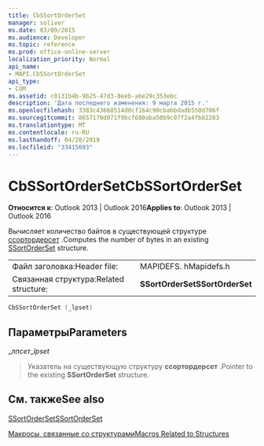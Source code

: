 ```yaml
---
title: CbSSortOrderSet
manager: soliver
ms.date: 03/09/2015
ms.audience: Developer
ms.topic: reference
ms.prod: office-online-server
localization_priority: Normal
api_name:
- MAPI.CbSSortOrderSet
api_type:
- COM
ms.assetid: c0131b4b-9b25-47d3-8eeb-abe29c353ebc
description: 'Дата последнего изменения: 9 марта 2015 г.'
ms.openlocfilehash: 3383c43668514d0cf164c90cbabbdadb550d706f
ms.sourcegitcommit: 8657170d071f9bcf680aba50b9c07f2a4fb82283
ms.translationtype: MT
ms.contentlocale: ru-RU
ms.lasthandoff: 04/28/2019
ms.locfileid: "33415693"
---
```

# <a name="cbssortorderset"></a><span data-ttu-id="a54b2-103">CbSSortOrderSet</span><span class="sxs-lookup"><span data-stu-id="a54b2-103">CbSSortOrderSet</span></span>

  
  
<span data-ttu-id="a54b2-104">**Относится к**: Outlook 2013 | Outlook 2016</span><span class="sxs-lookup"><span data-stu-id="a54b2-104">**Applies to**: Outlook 2013 | Outlook 2016</span></span> 
  
<span data-ttu-id="a54b2-105">Вычисляет количество байтов в существующей структуре [ссортордерсет](ssortorderset.md) .</span><span class="sxs-lookup"><span data-stu-id="a54b2-105">Computes the number of bytes in an existing [SSortOrderSet](ssortorderset.md) structure.</span></span> 
  
|||
|:-----|:-----|
|<span data-ttu-id="a54b2-106">Файл заголовка:</span><span class="sxs-lookup"><span data-stu-id="a54b2-106">Header file:</span></span>  <br/> |<span data-ttu-id="a54b2-107">MAPIDEFS. h</span><span class="sxs-lookup"><span data-stu-id="a54b2-107">Mapidefs.h</span></span>  <br/> |
|<span data-ttu-id="a54b2-108">Связанная структура:</span><span class="sxs-lookup"><span data-stu-id="a54b2-108">Related structure:</span></span>  <br/> |<span data-ttu-id="a54b2-109">**SSortOrderSet**</span><span class="sxs-lookup"><span data-stu-id="a54b2-109">**SSortOrderSet**</span></span> <br/> |
   
```cpp
CbSSortOrderSet (_lpset)
```

## <a name="parameters"></a><span data-ttu-id="a54b2-110">Параметры</span><span class="sxs-lookup"><span data-stu-id="a54b2-110">Parameters</span></span>

 <span data-ttu-id="a54b2-111">__лпсет_</span><span class="sxs-lookup"><span data-stu-id="a54b2-111">__lpset_</span></span>
  
> <span data-ttu-id="a54b2-112">Указатель на существующую структуру **ссортордерсет** .</span><span class="sxs-lookup"><span data-stu-id="a54b2-112">Pointer to the existing **SSortOrderSet** structure.</span></span> 
    
## <a name="see-also"></a><span data-ttu-id="a54b2-113">См. также</span><span class="sxs-lookup"><span data-stu-id="a54b2-113">See also</span></span>



[<span data-ttu-id="a54b2-114">SSortOrderSet</span><span class="sxs-lookup"><span data-stu-id="a54b2-114">SSortOrderSet</span></span>](ssortorderset.md)


[<span data-ttu-id="a54b2-115">Макросы, связанные со структурами</span><span class="sxs-lookup"><span data-stu-id="a54b2-115">Macros Related to Structures</span></span>](macros-related-to-structures.md)

